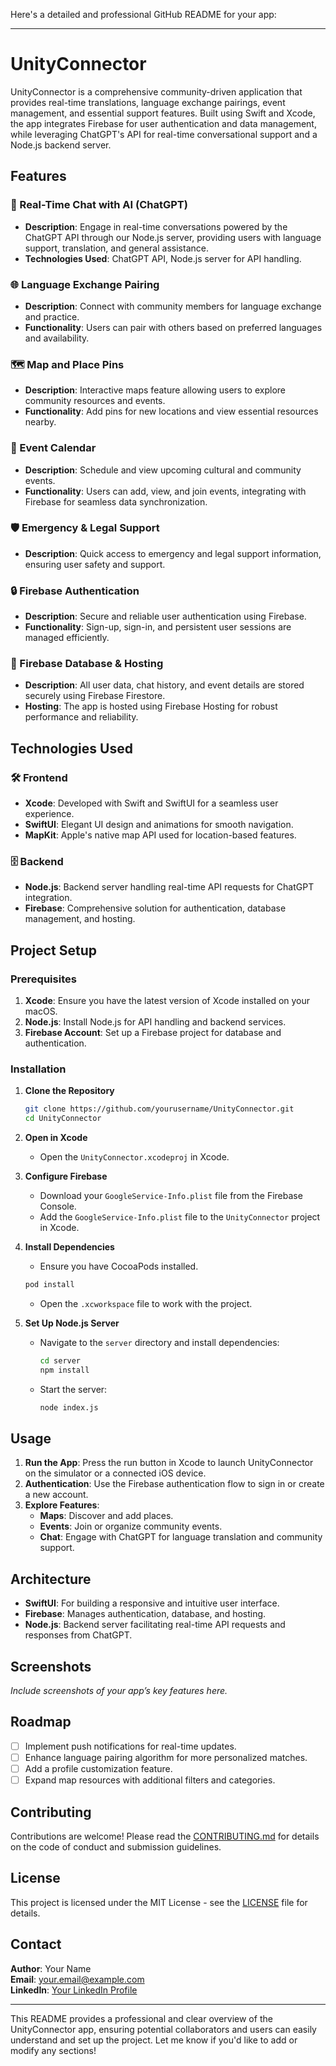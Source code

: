 Here's a detailed and professional GitHub README for your app:

---

# UnityConnector

UnityConnector is a comprehensive community-driven application that provides real-time translations, language exchange pairings, event management, and essential support features. Built using Swift and Xcode, the app integrates Firebase for user authentication and data management, while leveraging ChatGPT's API for real-time conversational support and a Node.js backend server.

## Features

### 🔗 Real-Time Chat with AI (ChatGPT)
- **Description**: Engage in real-time conversations powered by the ChatGPT API through our Node.js server, providing users with language support, translation, and general assistance.
- **Technologies Used**: ChatGPT API, Node.js server for API handling.

### 🌐 Language Exchange Pairing
- **Description**: Connect with community members for language exchange and practice.
- **Functionality**: Users can pair with others based on preferred languages and availability.

### 🗺️ Map and Place Pins
- **Description**: Interactive maps feature allowing users to explore community resources and events.
- **Functionality**: Add pins for new locations and view essential resources nearby.

### 📅 Event Calendar
- **Description**: Schedule and view upcoming cultural and community events.
- **Functionality**: Users can add, view, and join events, integrating with Firebase for seamless data synchronization.

### 🛡️ Emergency & Legal Support
- **Description**: Quick access to emergency and legal support information, ensuring user safety and support.

### 🔒 Firebase Authentication
- **Description**: Secure and reliable user authentication using Firebase.
- **Functionality**: Sign-up, sign-in, and persistent user sessions are managed efficiently.

### 📂 Firebase Database & Hosting
- **Description**: All user data, chat history, and event details are stored securely using Firebase Firestore.
- **Hosting**: The app is hosted using Firebase Hosting for robust performance and reliability.

## Technologies Used
### 🛠️ Frontend
- **Xcode**: Developed with Swift and SwiftUI for a seamless user experience.
- **SwiftUI**: Elegant UI design and animations for smooth navigation.
- **MapKit**: Apple's native map API used for location-based features.

### 🗄️ Backend
- **Node.js**: Backend server handling real-time API requests for ChatGPT integration.
- **Firebase**: Comprehensive solution for authentication, database management, and hosting.

## Project Setup

### Prerequisites
1. **Xcode**: Ensure you have the latest version of Xcode installed on your macOS.
2. **Node.js**: Install Node.js for API handling and backend services.
3. **Firebase Account**: Set up a Firebase project for database and authentication.

### Installation

1. **Clone the Repository**
   ```bash
   git clone https://github.com/yourusername/UnityConnector.git
   cd UnityConnector
   ```

2. **Open in Xcode**
   - Open the `UnityConnector.xcodeproj` in Xcode.

3. **Configure Firebase**
   - Download your `GoogleService-Info.plist` file from the Firebase Console.
   - Add the `GoogleService-Info.plist` file to the `UnityConnector` project in Xcode.

4. **Install Dependencies**
   - Ensure you have CocoaPods installed.
   ```bash
   pod install
   ```
   - Open the `.xcworkspace` file to work with the project.

5. **Set Up Node.js Server**
   - Navigate to the `server` directory and install dependencies:
     ```bash
     cd server
     npm install
     ```
   - Start the server:
     ```bash
     node index.js
     ```

## Usage

1. **Run the App**: Press the run button in Xcode to launch UnityConnector on the simulator or a connected iOS device.
2. **Authentication**: Use the Firebase authentication flow to sign in or create a new account.
3. **Explore Features**:
   - **Maps**: Discover and add places.
   - **Events**: Join or organize community events.
   - **Chat**: Engage with ChatGPT for language translation and community support.

## Architecture

- **SwiftUI**: For building a responsive and intuitive user interface.
- **Firebase**: Manages authentication, database, and hosting.
- **Node.js**: Backend server facilitating real-time API requests and responses from ChatGPT.

## Screenshots
*Include screenshots of your app’s key features here.*

## Roadmap
- [ ] Implement push notifications for real-time updates.
- [ ] Enhance language pairing algorithm for more personalized matches.
- [ ] Add a profile customization feature.
- [ ] Expand map resources with additional filters and categories.

## Contributing
Contributions are welcome! Please read the [CONTRIBUTING.md](CONTRIBUTING.md) for details on the code of conduct and submission guidelines.

## License
This project is licensed under the MIT License - see the [LICENSE](LICENSE) file for details.

## Contact
**Author**: Your Name  
**Email**: your.email@example.com  
**LinkedIn**: [Your LinkedIn Profile](https://www.linkedin.com/in/yourprofile/)

---

This README provides a professional and clear overview of the UnityConnector app, ensuring potential collaborators and users can easily understand and set up the project. Let me know if you'd like to add or modify any sections!
